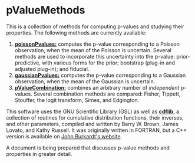 # pValueMethods
This is a collection of methods for computing p-values and studying their properties. The following methods are currently available:

1. [**poissonPvalues:**](https://github.com/LucDemortier/pValueMethods/blob/master/poissonPvalues.cpp) computes the p-value corresponding to a Poisson observation, when the mean of the Poisson is uncertain. Several methods are used to incorporate this uncertainty into the p-value: prior-predictive, with various forms for the prior; bootstrap (plug-in and adjusted plug-in); and fiducial.
2. [**gaussianPvalues:**](https://github.com/LucDemortier/pValueMethods/blob/master/gaussianPvalues.cpp) computes the p-value corresponding to a Gaussian observation, when the mean of the Gaussian is uncertain.
3. [**pValueCombination:**](https://github.com/LucDemortier/pValueMethods/blob/master/pValueCombination.cpp) combines an arbitrary number of *independent* p-values. Several combination methods are compared: Fisher, Tippett, Stouffer, the logit transform, Simes, and Edgington.

This software uses the GNU Scientific Library (GSL) as well as  [**cdflib**](https://github.com/LucDemortier/pValueMethods/tree/master/cdflib), a collection of routines for cumulative distribution functions, their inverses, and other parameters, compiled and written by Barry W. Brown, James Lovato, and Kathy Russell. It was originally written in FORTRAN, but a C++ version is available on [John Burkardt's website](http://people.sc.fsu.edu/~jburkardt/cpp_src/cdflib/cdflib.html).

A document is being prepared that discusses p-value methods and properties in greater detail.
